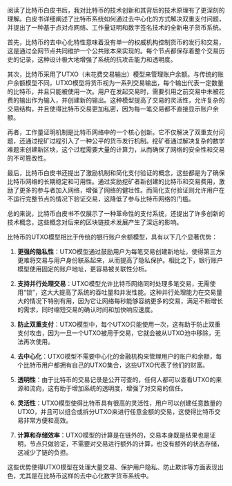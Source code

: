 阅读了比特币白皮书后，我对比特币的技术创新和其背后的技术原理有了更深刻的理解。白皮书详细阐述了比特币系统如何通过去中心化的方式解决双重支付问题，并提出了一种基于点对点网络、工作量证明和数字签名技术的全新电子货币系统。

首先，比特币的去中心化特性意味着没有单一的权威机构控制货币的发行和交易，这是通过全网节点共同维护一个公共账本来实现的。每个节点都保存着整个交易历史的记录，这种设计极大地增强了系统的抗攻击能力和透明度。

其次，比特币采用了UTXO（未花费交易输出）模型来管理账户余额。与传统的账户余额模型不同，UTXO模型将货币视为一系列交易输出，每个输出代表一定数量的比特币，并且只能被使用一次。用户在发起交易时，需要引用之前交易中未被花费的输出作为输入，并创建新的输出。这种模型提高了交易的灵活性，允许复杂的交易结构，并且使得比特币交易更加私密，因为每一笔交易都不直接显示账户余额。

再者，工作量证明机制是比特币网络中的一个核心创新。它不仅解决了双重支付问题，还通过挖矿过程引入了一种公平的货币发行机制。挖矿者通过解决复杂的数学难题来创建新区块，这个过程需要大量的计算力，从而确保了网络的安全性和交易的不可篡改性。

最后，比特币白皮书还提出了激励机制和简化支付验证的概念，这些都是为了确保比特币网络的长期稳定和可用性。通过奖励挖矿者新创建的比特币和交易费用，激励了更多的参与者加入网络，增强了网络的健壮性。而简化支付验证则允许用户在不运行完整节点的情况下验证交易，这降低了参与比特币网络的门槛。

总的来说，比特币白皮书不仅展示了一种革命性的支付系统，还提出了许多创新的技术概念，这些概念对后来的区块链技术发展产生了深远的影响。

比特币的UTXO模型相比于传统的银行账户余额模型，具有以下几个显著优势：

1. **更强的隐私性**：UTXO模型通过鼓励用户为每笔交易创建新地址，使得第三方更难将交易与用户身份联系起来，从而提高了隐私保护。相比之下，银行账户模型使用固定的账户地址，更容易被关联性分析。
    
2. **支持并行处理交易**：UTXO模型允许比特币网络同时处理多笔交易，无需使用“锁”，这大大提高了系统的吞吐量和并发性能。这种并行处理能力在交易量大的情况下特别有用，因为它让网络每秒能够容纳更多的交易，满足不断增长的需求，同时缩短交易的确认时间和加快响应速度。
    
3. **防止双重支付**：UTXO模型中，每个UTXO只能使用一次，这有助于防止双重支付攻击，因为一旦一个UTXO被用于交易，它就会被从UTXO池中移除，无法再次使用。
    
4. **去中心化**：UTXO模型不需要中心化的金融机构来管理用户的账户和余额，每个比特币用户都拥有自己的UTXO集合，这些UTXO代表了他们的财富。
    
5. **透明性**：由于比特币的交易记录是公开可查的，任何人都可以查看UTXO的来源和流向，这有助于增加系统的透明度，增强了对交易的信任。
    
6. **灵活性**：UTXO模型使得比特币具有很高的灵活性，用户可以创建任意数量的UTXO，并且可以组合或拆分UTXO来进行任意金额的交易，这使得比特币交易非常方便和高效。
    
7. **计算和存储效率**：UTXO模型的计算是在链外的，交易本身既是结果也是证明，节点只做验证，不需要对交易进行额外的计算，也没有额外的状态存储，这减少了链的负担。
    

这些优势使得UTXO模型在处理大量交易、保护用户隐私、防止欺诈等方面表现出色，尤其是在比特币这样的去中心化数字货币系统中。